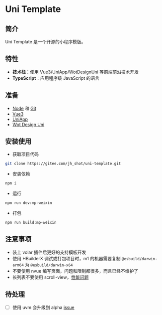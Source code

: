# Uni Template

## 简介

Uni Template 是一个开源的小程序模版。

## 特性

- **技术栈**：使用 Vue3/UniApp/WotDesignUni 等前端前沿技术开发
- **TypeScript**：应用程序级 JavaScript 的语言

## 准备

- [Node](http://nodejs.org/) 和 [Git](https://git-scm.com/)
- [Vue3](https://v3.cn.vuejs.org/guide/introduction.html)
- [UniApp](https://uniapp.dcloud.io/)
- [Wot Design Uni](https://wot-design-uni.gitee.io/)

## 安装使用

- 获取项目代码

```bash
git clone https://gitee.com/jh_shot/uni-template.git
```

- 安装依赖

```bash
npm i
```

- 运行

```bash
npm run dev:mp-weixin
```

- 打包

```bash
npm run build:mp-weixin
```

## 注意事项

- 装上 volar 插件后更好的支持模板开发
- 使用 HBuilderX 调试或打包项目时，m1 的机器需要复制 `@esbuild/darwin-arm64` 为 `@esbuild/darwin-x64`
- 不要使用 nvue 编写页面，问题和限制都很多，而且已经不维护了
- 长列表不要使用 scroll-view，[性能问题](https://uniapp.dcloud.net.cn/component/scroll-view.html#webviewtips)

## 待处理

- [ ] 使用 uvm 会升级到 alpha [issue](https://github.com/dcloudio/uni-app/issues/4895)
